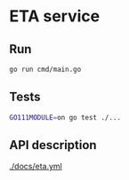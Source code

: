 # ETA service

## Run
```bash
go run cmd/main.go
```

## Tests
```bash
GO111MODULE=on go test ./...
```

## API description
[./docs/eta.yml](./docs/eta.yml)

